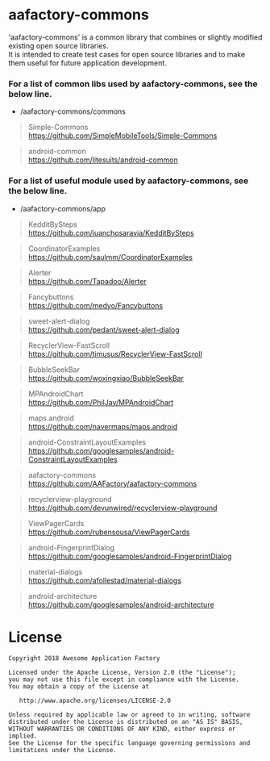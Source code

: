 # aafactory-commons
'aafactory-commons' is a common library that combines or slightly modified existing open source libraries.  
It is intended to create test cases for open source libraries and to make them useful for future application development.  

### For a list of common libs used by aafactory-commons, see the below line.  
* /aafactory-commons/commons
>Simple-Commons  
 https://github.com/SimpleMobileTools/Simple-Commons  
  
>android-common  
 https://github.com/litesuits/android-common
 
### For a list of useful module used by aafactory-commons, see the below line.   
* /aafactory-commons/app
>KedditBySteps  
 https://github.com/juanchosaravia/KedditBySteps

>CoordinatorExamples  
 https://github.com/saulmm/CoordinatorExamples

>Alerter  
 https://github.com/Tapadoo/Alerter 

>Fancybuttons  
 https://github.com/medyo/Fancybuttons
 
>sweet-alert-dialog  
 https://github.com/pedant/sweet-alert-dialog
 
>RecyclerView-FastScroll  
 https://github.com/timusus/RecyclerView-FastScroll
 
>BubbleSeekBar  
 https://github.com/woxingxiao/BubbleSeekBar

>MPAndroidChart  
 https://github.com/PhilJay/MPAndroidChart  

>maps.android  
 https://github.com/navermaps/maps.android    
 
>android-ConstraintLayoutExamples  
 https://github.com/googlesamples/android-ConstraintLayoutExamples
 
>aafactory-commons  
 https://github.com/AAFactory/aafactory-commons
 
>recyclerview-playground  
 https://github.com/devunwired/recyclerview-playground
 
>ViewPagerCards   
 https://github.com/rubensousa/ViewPagerCards
 
>android-FingerprintDialog   
 https://github.com/googlesamples/android-FingerprintDialog 
 
>material-dialogs   
 https://github.com/afollestad/material-dialogs 

>android-architecture  
 https://github.com/googlesamples/android-architecture
 

# License
```
Copyright 2018 Awesome Application Factory

Licensed under the Apache License, Version 2.0 (the "License");
you may not use this file except in compliance with the License.
You may obtain a copy of the License at

   http://www.apache.org/licenses/LICENSE-2.0

Unless required by applicable law or agreed to in writing, software
distributed under the License is distributed on an "AS IS" BASIS,
WITHOUT WARRANTIES OR CONDITIONS OF ANY KIND, either express or implied.
See the License for the specific language governing permissions and
limitations under the License.
```
